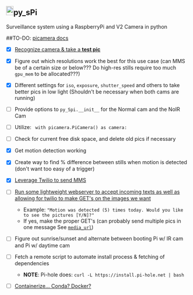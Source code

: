 <h2><img src="https://upload.wikimedia.org/wikipedia/en/thumb/c/cb/Raspberry_Pi_Logo.svg/810px-Raspberry_Pi_Logo.svg.png" height="25px" width="20px" />py_sPi</h2>

Surveillance system using a RaspberryPi and V2 Camera in python

##TO-DO:
[picamera docs](https://picamera.readthedocs.io/en/release-1.12/)
  
- [x] [Recognize camera & take a ](https://thepihut.com/blogs/raspberry-pi-tutorials/16021420-how-to-install-use-the-raspberry-pi-camera)[**test pic**](https://www.raspberrypi.org/documentation/usage/camera/raspicam/raspistill.md)
- [x] Figure out which resolutions work the best for this use case (can MMS be of a certain size or below??? Do high-res stills require too much `gpu_mem` to be allocated???)
- [x] Different settings for `iso`, `exposure`, `shutter_speed` and others to take better pics in low light (Shouldn't be necessary when both cams are running)
- [ ] Provide options to `py_Spi.__init__` for the Normal cam and the NoIR Cam
- [ ] Utilize: ` with picamera.PiCamera() as camera:`
- [ ] Check for current free disk space, and delete old pics if necessary
- [x] Get motion detection working
- [x] Create way to find % difference between stills when motion is detected (don't want too easy of a trigger)
- [x] [Leverage Twilio to send MMS](https://www.twilio.com/docs/libraries/python)
- [ ] [Run some lightweight webserver to accept incoming texts as well as allowing for twilio to make GET's on the images we want](https://github.com/scottx611x/Website/blob/master/scripts/python/sms_automation.py#L31)
  - Example: `"Motion was detected (5) times today. Would you like to see the pictures [Y/N]?"`
  - If yes, make the proper GET's (can probably send multiple pics in one message See [`media_url`](https://www.twilio.com/docs/quickstart/python/sms/sending-via-rest))
- [ ] Figure out sunrise/sunset and alternate between booting Pi w/ IR cam and Pi w/ daytime cam
- [ ] Fetch a remote script to automate install process & fetching of dependencies
  - **NOTE**: Pi-hole does: `curl -L https://install.pi-hole.net | bash`
- [ ] [Containerize... Conda? Docker?](https://github.com/umiddelb/armhf/wiki/Get-Docker-up-and-running-on-the-RaspberryPi-(ARMv6)-in-four-steps-(Wheezy))


